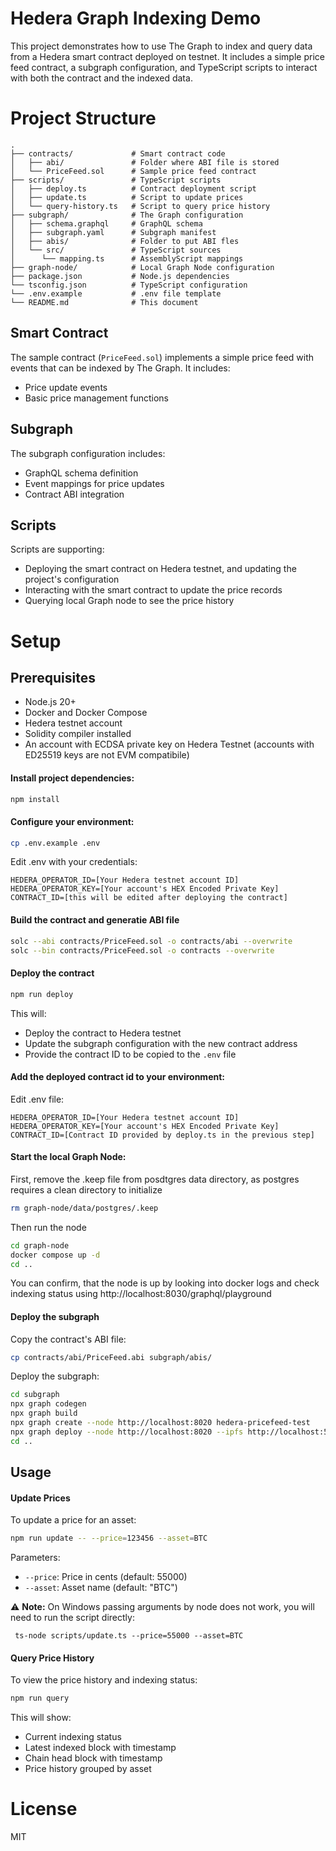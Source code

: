 # Hedera Graph Indexing Demo

This project demonstrates how to use The Graph to index and query data from a Hedera smart contract deployed on testnet. It includes a simple price feed contract, a subgraph configuration, and TypeScript scripts to interact with both the contract and the indexed data.

# Project Structure

```
.
├── contracts/             # Smart contract code
│   ├── abi/               # Folder where ABI file is stored
│   └── PriceFeed.sol      # Sample price feed contract
├── scripts/               # TypeScript scripts
│   ├── deploy.ts          # Contract deployment script
│   ├── update.ts          # Script to update prices
│   └── query-history.ts   # Script to query price history
├── subgraph/              # The Graph configuration
│   ├── schema.graphql     # GraphQL schema
│   ├── subgraph.yaml      # Subgraph manifest
│   ├── abis/              # Folder to put ABI fles
│   └── src/               # TypeScript sources
│      └── mapping.ts      # AssemblyScript mappings
├── graph-node/            # Local Graph Node configuration
├── package.json           # Node.js dependencies
└── tsconfig.json          # TypeScript configuration
└── .env.example           # .env file template
└── README.md              # This document
```

## Smart Contract

The sample contract (`PriceFeed.sol`) implements a simple price feed with events that can be indexed by The Graph. It includes:
- Price update events
- Basic price management functions

## Subgraph

The subgraph configuration includes:
- GraphQL schema definition
- Event mappings for price updates
- Contract ABI integration

## Scripts

Scripts are supporting:
- Deploying the smart contract on Hedera testnet, and updating the project's configuration
- Interacting with the smart contract to update the price records
- Querying local Graph node to see the price history

# Setup

## Prerequisites

- Node.js 20+
- Docker and Docker Compose
- Hedera testnet account
- Solidity compiler installed
- An account with ECDSA private key on Hedera Testnet (accounts with ED25519 keys are not EVM compatibile)

#### Install project dependencies:
```bash
npm install
```

#### Configure your environment:
```bash
cp .env.example .env
```
Edit .env with your credentials:
```
HEDERA_OPERATOR_ID=[Your Hedera testnet account ID]
HEDERA_OPERATOR_KEY=[Your account's HEX Encoded Private Key]
CONTRACT_ID=[this will be edited after deploying the contract]
```

#### Build the contract and generatie ABI file
```bash
solc --abi contracts/PriceFeed.sol -o contracts/abi --overwrite
solc --bin contracts/PriceFeed.sol -o contracts --overwrite
```

#### Deploy the contract
```bash
npm run deploy
```

This will:
- Deploy the contract to Hedera testnet
- Update the subgraph configuration with the new contract address
- Provide the contract ID to be copied to the `.env` file

#### Add the deployed contract id to your environment:
Edit .env file:
```
HEDERA_OPERATOR_ID=[Your Hedera testnet account ID]
HEDERA_OPERATOR_KEY=[Your account's HEX Encoded Private Key]
CONTRACT_ID=[Contract ID provided by deploy.ts in the previous step]
```


#### Start the local Graph Node:
First, remove the .keep file from posdtgres data directory, as postgres requires a clean directory to initialize
```bash
rm graph-node/data/postgres/.keep
```

Then run the node
```bash
cd graph-node
docker compose up -d
cd ..
```
You can confirm, that the node is up by looking into docker logs and check indexing status using http://localhost:8030/graphql/playground

#### Deploy the subgraph
Copy the contract's ABI file:
```bash
cp contracts/abi/PriceFeed.abi subgraph/abis/
```

Deploy the subgraph:
```bash
cd subgraph
npx graph codegen
npx graph build
npx graph create --node http://localhost:8020 hedera-pricefeed-test
npx graph deploy --node http://localhost:8020 --ipfs http://localhost:5001 hedera-pricefeed-test
cd ..
```

## Usage

#### Update Prices

To update a price for an asset:
```bash
npm run update -- --price=123456 --asset=BTC
```

Parameters:
- `--price`: Price in cents (default: 55000)
- `--asset`: Asset name (default: "BTC")

⚠️ **Note:** On Windows passing arguments by node does not work, you will need to run the script directly:
```
 ts-node scripts/update.ts --price=55000 --asset=BTC
```

#### Query Price History

To view the price history and indexing status:
```bash
npm run query
```

This will show:
- Current indexing status
- Latest indexed block with timestamp
- Chain head block with timestamp
- Price history grouped by asset

# License

MIT 

